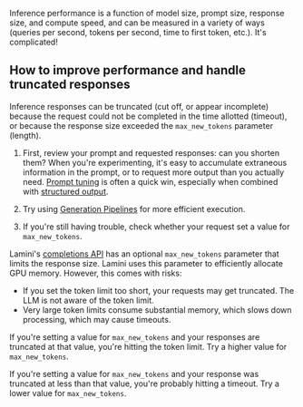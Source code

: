 Inference performance is a function of model size, prompt size, response size, and compute speed, and can be measured in a variety of ways (queries per second, tokens per second, time to first token, etc.). It's complicated!

## How to improve performance and handle truncated responses

Inference responses can be truncated (cut off, or appear incomplete) because the request could not be completed in the time allotted (timeout), or because the response size exceeded the `max_new_tokens` parameter (length).

1. First, review your prompt and requested responses: can you shorten them? When you're experimenting, it's easy to accumulate extraneous information in the prompt, or to request more output than you actually need. [Prompt tuning](prompt_tuning.md) is often a quick win, especially when combined with [structured output](../structured_outputs.md).

1. Try using [Generation Pipelines](https://github.com/lamini-ai/lamini-examples/blob/main/05_data_pipeline/README.md) for more efficient execution.

1. If you're still having trouble, check whether your request set a value for `max_new_tokens`.

Lamini's [completions API](../rest_api/completions.md) has an optional `max_new_tokens` parameter that limits the response size. Lamini uses this parameter to efficiently allocate GPU memory. However, this comes with risks:

  - If you set the token limit too short, your requests may get truncated. The LLM is not aware of the token limit.
  - Very large token limits consume substantial memory, which slows down processing, which may cause timeouts.

If you're setting a value for `max_new_tokens` and your responses are truncated at that value, you're hitting the token limit. Try a higher value for `max_new_tokens`.

If you're setting a value for `max_new_tokens` and your response was truncated at less than that value, you're probably hitting a timeout. Try a lower value for `max_new_tokens`.

